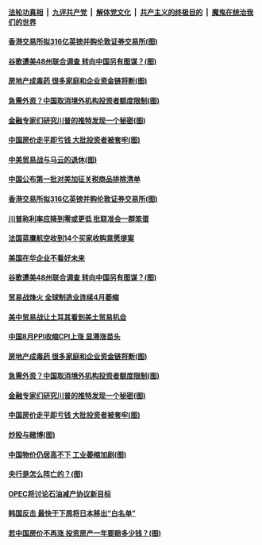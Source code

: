 ####  [法轮功真相](../../../../basic/blob/master/README.md?t=09111926) &nbsp;|&nbsp; [九评共产党](../../../../9ping.md/blob/master/README.md?t=09111926) &nbsp;|&nbsp; [解体党文化](../../../../jtdwh.md/blob/master/README.md?t=09111926)  &nbsp;|&nbsp; [共产主义的终极目的](../../../../gczydzjmd.md/blob/master/README.md?t=09111926) &nbsp;|&nbsp; [魔鬼在统治我们的世界](../../../../mgztzwmdsj.md/blob/master/README.md?t=09111926) 

#### [香港交易所拟316亿英镑并购伦敦证券交易所(图)](../pages/p5/907011.md?t=09111926) 

#### [谷歌遭美48州联合调查 转向中国另有图谋？(图)](../pages/p5/906989.md?t=09111926) 

#### [房地产成毒药 很多家庭和企业资金链将断(图)](../pages/p5/906925.md?t=09111926) 

#### [急需外资？中国取消境外机构投资者额度限制(图)](../pages/p5/906919.md?t=09111926) 

#### [金融专家们研究川普的推特发现一个秘密(图)](../pages/p5/906917.md?t=09111926) 

#### [中国房价走平即亏钱 大批投资者被套牢(图)](../pages/p5/906923.md?t=09111926) 

#### [中美贸易战与马云的退休(图)](../pages/p5/907025.md?t=09111926) 

#### [中国公布第一批对美加征关税商品排除清单](../pages/p5/907012.md?t=09111926) 

#### [香港交易所拟316亿英镑并购伦敦证券交易所(图)](../pages/p5/907011.md?t=09111926) 

#### [川普称利率应降到零或更低 批联准会一群笨蛋](../pages/p5/907006.md?t=09111926) 

#### [法国蓝鹰航空收到14个买家收购意愿提案](../pages/p5/906991.md?t=09111926) 

#### [美国在华企业不看好未来](../pages/p5/906990.md?t=09111926) 

#### [谷歌遭美48州联合调查 转向中国另有图谋？(图)](../pages/p5/906989.md?t=09111926) 

#### [贸易战烽火 全球制造业连续4月萎缩](../pages/p5/906955.md?t=09111926) 

#### [美中贸易战让土耳其看到美土贸易机会](../pages/p5/906952.md?t=09111926) 

#### [中国8月PPI收缩CPI上涨 显滞涨苗头](../pages/p5/906951.md?t=09111926) 

#### [房地产成毒药 很多家庭和企业资金链将断(图)](../pages/p5/906925.md?t=09111926) 

#### [急需外资？中国取消境外机构投资者额度限制(图)](../pages/p5/906919.md?t=09111926) 

#### [金融专家们研究川普的推特发现一个秘密(图)](../pages/p5/906917.md?t=09111926) 

#### [中国房价走平即亏钱 大批投资者被套牢(图)](../pages/p5/906923.md?t=09111926) 

#### [炒股与赌博(图)](../pages/p5/906920.md?t=09111926) 

#### [中国物价仍居高不下 工业萎缩加剧(图)](../pages/p5/906897.md?t=09111926) 

#### [央行是怎么阵亡的？(图)](../pages/p5/906886.md?t=09111926) 

#### [OPEC将讨论石油减产协议新目标](../pages/p5/906893.md?t=09111926) 

#### [韩国反击 最快于下周将日本移出“白名单”](../pages/p5/906891.md?t=09111926) 

#### [若中国房价不再涨 投资房产一年要赔多少钱？(图)](../pages/p5/906824.md?t=09111926) 

